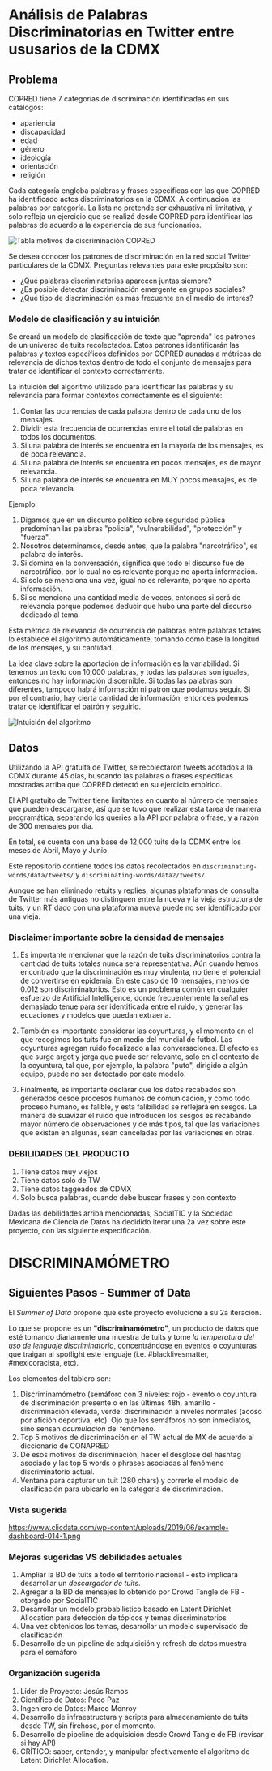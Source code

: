 # Análisis de Palabras Discriminatorias en Twitter entre ususarios de la CDMX

## Problema
COPRED tiene 7 categorías de discriminación identificadas en sus catálogos:
+ apariencia
+ discapacidad
+ edad
+ género
+ ideología
+ orientación
+ religión

Cada categoría engloba palabras y frases específicas con las que COPRED ha identificado actos discriminatorios en la CDMX. A continuación las palabras por categoría. La lista no pretende ser exhaustiva ni limitativa, y solo refleja un ejercicio que se realizó desde COPRED para identificar las palabras de acuerdo a la experiencia de sus funcionarios.

![Tabla motivos de discriminación COPRED](https://i.imgur.com/e5sdQaP.png)

Se desea conocer los patrones de discriminación en la red social Twitter particulares de la CDMX. Preguntas relevantes para este propósito son:

+ ¿Qué palabras discriminatorias aparecen juntas siempre?
+ ¿Es posible detectar discriminación emergente en grupos sociales?
+ ¿Qué tipo de discriminación es más frecuente en el medio de interés?

### Modelo de clasificación y su intuición

Se creará un modelo de clasificación de texto que "aprenda" los patrones de un universo de tuits recolectados. Estos patrones identificarán las palabras y textos específicos definidos por COPRED aunadas a métricas de relevancia de dichos textos dentro de todo el conjunto de mensajes para tratar de identificar el contexto correctamente.

La intuición del algoritmo utilizado para identificar las palabras y su relevancia para formar contextos correctamente es el siguiente:

1. Contar las ocurrencias de cada palabra dentro de cada uno de los mensajes.
2. Dividir esta frecuencia de ocurrencias entre el total de palabras en todos los documentos.
3. Si una palabra de interés se encuentra en la mayoría de los mensajes, es de poca relevancia.
4. Si una palabra de interés se encuentra en pocos mensajes, es de mayor relevancia.
5. Si una palabra de interés se encuentra en MUY pocos mensajes, es de poca relevancia.

Ejemplo:

1. Digamos que en un discurso político sobre seguridad pública predominan las palabras "policía", "vulnerabilidad", "protección" y "fuerza".
2. Nosotros determinamos, desde antes, que la palabra "narcotráfico", es palabra de interés.
3. Si domina en la conversación, significa que todo el discurso fue de narcotráfico, por lo cual no es relevante porque no aporta información.
4. Si solo se menciona una vez, igual no es relevante, porque no aporta información.
5. Si se menciona una cantidad media de veces, entonces si será de relevancia porque podemos deducir que hubo una parte del discurso dedicado al tema.

Esta métrica de relevancia de ocurrencia de palabras entre palabras totales lo establece el algoritmo automáticamente, tomando como base la longitud de los mensajes, y su cantidad.

La idea clave sobre la aportación de información es la variabilidad. Si tenemos un texto con 10,000 palabras, y todas las palabras son iguales, entonces no hay información discernible. Si todas las palabras son diferentes, tampoco habrá información ni patrón que podamos seguir. Si por el contrario, hay cierta cantidad de información, entonces podemos tratar de identificar el patrón y seguirlo.

![Intuición del algoritmo](https://i.imgur.com/SohEw9A.png?1)

## Datos
Utilizando la API gratuita de Twitter, se recolectaron tweets acotados a la CDMX durante 45 días, buscando las palabras o frases específicas mostradas arriba que COPRED detectó en su ejercicio empírico.

El API gratuito de Twitter tiene limitantes en cuanto al número de mensajes que pueden descargarse, así que se tuvo que realizar esta tarea de manera programática, separando los queries a la API por palabra o frase, y a razón de 300 mensajes por día.

En total, se cuenta con una base de 12,000 tuits de la CDMX entre los meses de Abril, Mayo y Junio.

Este repositorio contiene todos los datos recolectados en `discriminating-words/data/tweets/` y `discriminating-words/data2/tweets/`.

Aunque se han eliminado retuits y replies, algunas plataformas de consulta de Twitter más antiguas no distinguen entre la nueva y la vieja estructura de tuits, y un RT dado con una plataforma nueva puede no ser identificado por una vieja.

### Disclaimer importante sobre la densidad de mensajes

1. Es importante mencionar que la razón de tuits discriminatorios contra la cantidad de tuits totales nunca será representativa. Aún cuando hemos encontrado que la discriminación es muy virulenta, no tiene el potencial de convertirse en epidemia. En este caso de 10 mensajes, menos de 0.012 son discriminatorios. Esto es un problema común en cualquier esfuerzo de Artificial Intelligence, donde frecuentemente la señal es demasiado tenue para ser identificada entre el ruido, y generar las ecuaciones y modelos que puedan extraerla.

2. También es importante considerar las coyunturas, y el momento en el que recogimos los tuits fue en medio del mundial de fútbol. Las coyunturas agregan ruido focalizado a las conversaciones. El efecto es que surge argot y jerga que puede ser relevante, solo en el contexto de la coyuntura, tal que, por ejemplo, la palabra "puto", dirigido a algún equipo, puede no ser detectado por este modelo.

3. Finalmente, es importante declarar que los datos recabados son generados desde procesos humanos de comunicación, y como todo proceso humano, es falible, y esta falibilidad se reflejará en sesgos. La manera de suavizar el ruido que introducen los sesgos es recabando mayor número de observaciones y de más tipos, tal que las variaciones que existan en algunas, sean canceladas por las variaciones en otras.

### DEBILIDADES DEL PRODUCTO
1. Tiene datos muy viejos
2. Tiene datos solo de TW
3. Tiene datos taggeados de CDMX
4. Solo busca palabras, cuando debe buscar frases y con contexto

Dadas las debilidades arriba mencionadas, SocialTIC y la Sociedad Mexicana de Ciencia de Datos ha decidido iterar una 2a vez sobre este proyecto, con las siguiente especificación.

# DISCRIMINAMÓMETRO

## Siguientes Pasos - Summer of Data
El *Summer of Data* propone que este proyecto evolucione a su 2a iteración.

Lo que se propone es un **"discriminamómetro"**, un producto de datos que esté tomando diariamente una muestra de tuits y tome *la temperatura del uso de lenguaje discriminatorio*, concentrándose en eventos o coyunturas que traigan al spotlight este lenguaje (i.e. #blacklivesmatter, #mexicoracista, etc).

Los elementos del tablero son:
1. Discriminamómetro (semáforo con 3 niveles: rojo - evento o coyuntura de discriminación presente o en las últimas 48h, amarillo - discriminación elevada, verde: discriminación a niveles normales (acoso por afición deportiva, etc). Ojo que los semáforos no son inmediatos, sino sensan *acumulación* del fenómeno.
2. Top 5 motivos de discriminación en el TW actual de MX de acuerdo al diccionario de CONAPRED
3. De esos motivos de discriminación, hacer el desglose del hashtag asociado y las top 5 words o phrases asociadas al fenómeno discriminatorio actual.
4. Ventana para capturar un tuit (280 chars) y correrle el modelo de clasificación para ubicarlo en la categoría de discriminación.

### Vista sugerida
https://www.clicdata.com/wp-content/uploads/2019/06/example-dashboard-014-1.png

### Mejoras sugeridas VS debilidades actuales
1. Ampliar la BD de tuits a todo el territorio nacional - esto implicará desarrollar un *descargador de tuits*.
2. Agregar a la BD de mensajes lo obtenido por Crowd Tangle de FB - otorgado por SocialTIC
3. Desarrollar un modelo probabilístico basado en Latent Dirichlet Allocation para detección de tópicos y temas discriminatorios
4. Una vez obtenidos los temas, desarrollar un modelo supervisado de clasificación
5. Desarrollo de un pipeline de adquisición y refresh de datos muestra para el semáforo

### Organización sugerida
1. Líder de Proyecto: Jesús Ramos
2. Científico de Datos: Paco Paz
3. Ingeniero de Datos: Marco Monroy
4. Desarrollo de infraestructura y scripts para almacenamiento de tuits desde TW, sin firehose, por el momento.
5. Desarrollo de pipeline de adquisición desde Crowd Tangle de FB (revisar si hay API)
6. CRÍTICO: saber, entender, y manipular efectivamente el algoritmo de Latent Dirichlet Allocation.
